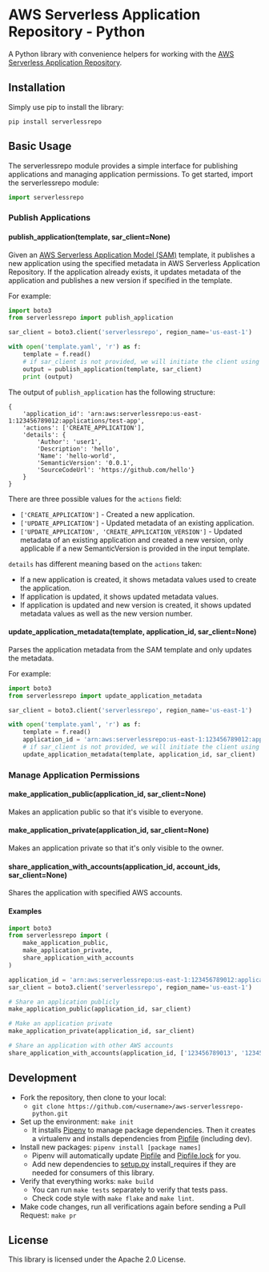 # AWS Serverless Application Repository - Python

A Python library with convenience helpers for working with the [AWS Serverless Application Repository](https://aws.amazon.com/serverless/serverlessrepo/).

## Installation

Simply use pip to install the library:

```text
pip install serverlessrepo
```

## Basic Usage

The serverlessrepo module provides a simple interface for publishing applications and managing application permissions. To get started, import the serverlessrepo module:

```python
import serverlessrepo
```

### Publish Applications

#### publish_application(template, sar_client=None)

Given an [AWS Serverless Application Model (SAM)](https://github.com/awslabs/serverless-application-model/blob/master/versions/2016-10-31.md) template, it publishes a new application using the specified metadata in AWS Serverless Application Repository. If the application already exists, it updates metadata of the application and publishes a new version if specified in the template.

For example:

```python
import boto3
from serverlessrepo import publish_application

sar_client = boto3.client('serverlessrepo', region_name='us-east-1')

with open('template.yaml', 'r') as f:
    template = f.read()
    # if sar_client is not provided, we will initiate the client using region inferred from aws configurations
    output = publish_application(template, sar_client)
    print (output)
```

The output of `publish_application` has the following structure:

```text
{
    'application_id': 'arn:aws:serverlessrepo:us-east-1:123456789012:applications/test-app',
    'actions': ['CREATE_APPLICATION'],
    'details': {
        'Author': 'user1',
        'Description': 'hello',
        'Name': 'hello-world',
        'SemanticVersion': '0.0.1',
        'SourceCodeUrl': 'https://github.com/hello'}
    }
}
```

There are three possible values for the `actions` field:

* `['CREATE_APPLICATION']` - Created a new application.
* `['UPDATE_APPLICATION']` - Updated metadata of an existing application.
* `['UPDATE_APPLICATION', 'CREATE_APPLICATION_VERSION']` - Updated metadata of an existing application and created a new version, only applicable if a new SemanticVersion is provided in the input template.

`details` has different meaning based on the `actions` taken:

* If a new application is created, it shows metadata values used to create the application.
* If application is updated, it shows updated metadata values.
* If application is updated and new version is created, it shows updated metadata values as well as the new version number.

#### update_application_metadata(template, application_id, sar_client=None)

Parses the application metadata from the SAM template and only updates the metadata.

For example:

```python
import boto3
from serverlessrepo import update_application_metadata

sar_client = boto3.client('serverlessrepo', region_name='us-east-1')

with open('template.yaml', 'r') as f:
    template = f.read()
    application_id = 'arn:aws:serverlessrepo:us-east-1:123456789012:applications/test-app'
    # if sar_client is not provided, we will initiate the client using region inferred from aws configurations
    update_application_metadata(template, application_id, sar_client)
```

### Manage Application Permissions

#### make_application_public(application_id, sar_client=None)

Makes an application public so that it's visible to everyone.

#### make_application_private(application_id, sar_client=None)

Makes an application private so that it's only visible to the owner.

#### share_application_with_accounts(application_id, account_ids, sar_client=None)

Shares the application with specified AWS accounts.

#### Examples

```python
import boto3
from serverlessrepo import (
    make_application_public,
    make_application_private,
    share_application_with_accounts
)

application_id = 'arn:aws:serverlessrepo:us-east-1:123456789012:applications/test-app'
sar_client = boto3.client('serverlessrepo', region_name='us-east-1')

# Share an application publicly
make_application_public(application_id, sar_client)

# Make an application private
make_application_private(application_id, sar_client)

# Share an application with other AWS accounts
share_application_with_accounts(application_id, ['123456789013', '123456789014'], sar_client)
```

## Development

* Fork the repository, then clone to your local:
  * `git clone https://github.com/<username>/aws-serverlessrepo-python.git`
* Set up the environment: `make init`
  * It installs [Pipenv](https://github.com/pypa/pipenv) to manage package dependencies. Then it creates a virtualenv and installs dependencies from [Pipfile](./Pipfile) (including dev).
* Install new packages: `pipenv install [package names]`
  * Pipenv will automatically update [Pipfile](./Pipfile) and [Pipfile.lock](./Pipfile.lock) for you.
  * Add new dependencies to [setup.py](./setup.py) install_requires if they are needed for consumers of this library.
* Verify that everything works: `make build`
  * You can run `make tests` separately to verify that tests pass.
  * Check code style with `make flake` and `make lint`.
* Make code changes, run all verifications again before sending a Pull Request: `make pr`

## License

This library is licensed under the Apache 2.0 License.
